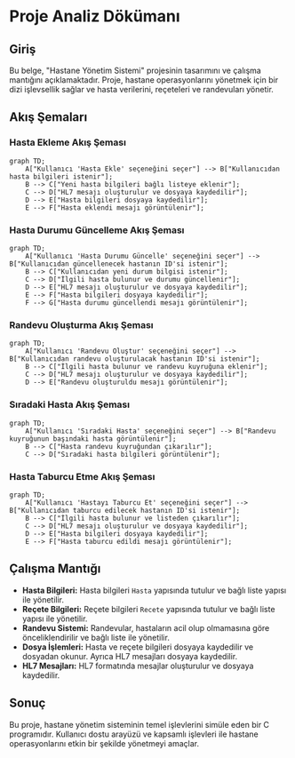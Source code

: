 # Proje Analiz Dökümanı

## Giriş

Bu belge, "Hastane Yönetim Sistemi" projesinin tasarımını ve çalışma mantığını açıklamaktadır. Proje, hastane operasyonlarını yönetmek için bir dizi işlevsellik sağlar ve hasta verilerini, reçeteleri ve randevuları yönetir.

## Akış Şemaları

### Hasta Ekleme Akış Şeması

```mermaid
graph TD;
    A["Kullanıcı 'Hasta Ekle' seçeneğini seçer"] --> B["Kullanıcıdan hasta bilgileri istenir"];
    B --> C["Yeni hasta bilgileri bağlı listeye eklenir"];
    C --> D["HL7 mesajı oluşturulur ve dosyaya kaydedilir"];
    D --> E["Hasta bilgileri dosyaya kaydedilir"];
    E --> F["Hasta eklendi mesajı görüntülenir"];
```

### Hasta Durumu Güncelleme Akış Şeması

```mermaid
graph TD;
    A["Kullanıcı 'Hasta Durumu Güncelle' seçeneğini seçer"] --> B["Kullanıcıdan güncellenecek hastanın ID'si istenir"];
    B --> C["Kullanıcıdan yeni durum bilgisi istenir"];
    C --> D["İlgili hasta bulunur ve durumu güncellenir"];
    D --> E["HL7 mesajı oluşturulur ve dosyaya kaydedilir"];
    E --> F["Hasta bilgileri dosyaya kaydedilir"];
    F --> G["Hasta durumu güncellendi mesajı görüntülenir"];
```

### Randevu Oluşturma Akış Şeması

```mermaid
graph TD;
    A["Kullanıcı 'Randevu Oluştur' seçeneğini seçer"] --> B["Kullanıcıdan randevu oluşturulacak hastanın ID'si istenir"];
    B --> C["İlgili hasta bulunur ve randevu kuyruğuna eklenir"];
    C --> D["HL7 mesajı oluşturulur ve dosyaya kaydedilir"];
    D --> E["Randevu oluşturuldu mesajı görüntülenir"];
```

### Sıradaki Hasta Akış Şeması

```mermaid
graph TD;
    A["Kullanıcı 'Sıradaki Hasta' seçeneğini seçer"] --> B["Randevu kuyruğunun başındaki hasta görüntülenir"];
    B --> C["Hasta randevu kuyruğundan çıkarılır"];
    C --> D["Sıradaki hasta bilgileri görüntülenir"];
```

### Hasta Taburcu Etme Akış Şeması

```mermaid
graph TD;
    A["Kullanıcı 'Hastayı Taburcu Et' seçeneğini seçer"] --> B["Kullanıcıdan taburcu edilecek hastanın ID'si istenir"];
    B --> C["İlgili hasta bulunur ve listeden çıkarılır"];
    C --> D["HL7 mesajı oluşturulur ve dosyaya kaydedilir"];
    D --> E["Hasta bilgileri dosyaya kaydedilir"];
    E --> F["Hasta taburcu edildi mesajı görüntülenir"];
```

## Çalışma Mantığı

- **Hasta Bilgileri:** Hasta bilgileri `Hasta` yapısında tutulur ve bağlı liste yapısı ile yönetilir.
- **Reçete Bilgileri:** Reçete bilgileri `Recete` yapısında tutulur ve bağlı liste yapısı ile yönetilir.
- **Randevu Sistemi:** Randevular, hastaların acil olup olmamasına göre önceliklendirilir ve bağlı liste ile yönetilir.
- **Dosya İşlemleri:** Hasta ve reçete bilgileri dosyaya kaydedilir ve dosyadan okunur. Ayrıca HL7 mesajları dosyaya kaydedilir.
- **HL7 Mesajları:** HL7 formatında mesajlar oluşturulur ve dosyaya kaydedilir.

## Sonuç

Bu proje, hastane yönetim sisteminin temel işlevlerini simüle eden bir C programıdır. Kullanıcı dostu arayüzü ve kapsamlı işlevleri ile hastane operasyonlarını etkin bir şekilde yönetmeyi amaçlar.
